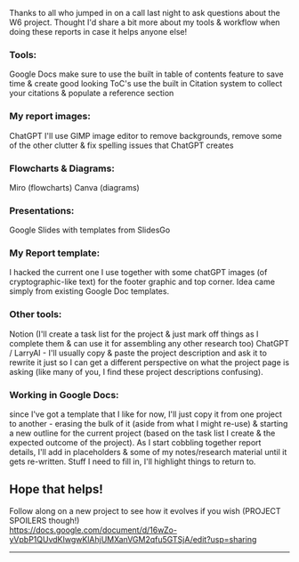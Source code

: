 Thanks to all who jumped in on a call last night to ask questions about the W6 project.  Thought I'd share a bit more about my tools & workflow when doing these reports in case it helps anyone else!

### Tools:
Google Docs
make sure to use the built in table of contents feature to save time & create good looking ToC's
use the built in Citation system to collect your citations & populate a reference section

### My report images:
ChatGPT
I'll use  GIMP image editor to remove backgrounds, remove some of the other  clutter & fix spelling issues that ChatGPT creates

### Flowcharts & Diagrams:
Miro (flowcharts)
Canva (diagrams)

### Presentations:
Google Slides with templates from SlidesGo

### My Report template:
I hacked the current one I use together with some chatGPT images (of cryptographic-like text) for the footer graphic and top corner.  Idea came simply from existing Google Doc templates.

### Other tools:
Notion (I'll create a task list for the project & just mark off things as I complete them & can use it for assembling any other research too)
ChatGPT / LarryAI - I'll usually copy & paste the project description and ask it to rewrite it just so I can get a different perspective on what the project page is asking (like many of you, I find these project descriptions confusing).

### Working in Google Docs:
since I've got a template that I like for now, I'll just copy it from one project to another - erasing the bulk of it (aside from what I might re-use) & starting a new outline for the current project (based on the task list I create & the expected outcome of the project).
As I start cobbling together report details, I'll add in placeholders & some of my notes/research material until it gets re-written.
Stuff I need to fill in, I'll highlight things to return to.

Hope that helps!
---
Follow along on a new project to see how it evolves if you wish (PROJECT SPOILERS though!)  
https://docs.google.com/document/d/16wZo-yVpbP1QUvdKIwgwKlAhjUMXanVGM2qfu5GTSjA/edit?usp=sharing   

---  

<div align="right"><img src="https://komarev.com/ghpvc/?username=ej8899-cyber-projects&style=flat-square&color=008080" alt=""/></div>